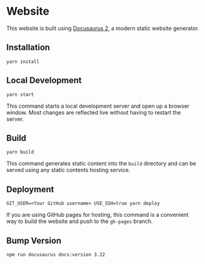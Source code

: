# Website

This website is built using [Docusaurus 2](https://v2.docusaurus.io/), a modern static website generator.

## Installation

```shell
yarn install
```

## Local Development

```shell
yarn start
```

This command starts a local development server and open up a browser window. Most changes are reflected live without having to restart the server.

## Build

```shell
yarn build
```

This command generates static content into the `build` directory and can be served using any static contents hosting service.

## Deployment

```shell
GIT_USER=<Your GitHub username> USE_SSH=true yarn deploy
```

If you are using GitHub pages for hosting, this command is a convenient way to build the website and push to the `gh-pages` branch.


## Bump Version
```shell
npm run docusaurus docs:version 3.22
```